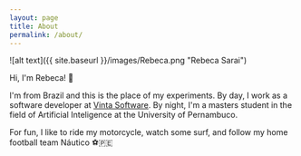 ```yaml
---
layout: page
title: About
permalink: /about/
---
```


![alt text]({{ site.baseurl }}/images/Rebeca.png "Rebeca Sarai")

Hi, I'm Rebeca! 🙋

I'm from Brazil and this is the place of my experiments. By day, I work as a software developer at [Vinta Software](https://vinta.com.br). By night, I'm a masters student in the field of Artificial Inteligence at the University of Pernambuco.

For fun, I like to ride my motorcycle, watch some surf, and follow my home football team Náutico ⚽🇵🇪
